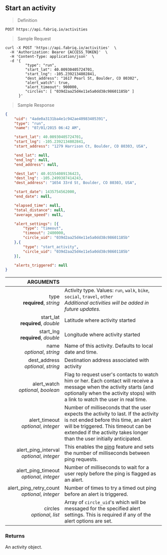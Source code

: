 ## Start an activity

> Definition

```text
POST https://api.fabriq.io/activities
```

> Sample Request

```shell
curl -X POST 'https://api.fabriq.io/activities'  \
  -H 'Authorization: Bearer {ACCESS_TOKEN}'  \
  -H 'Content-Type: application/json'  \
  -d '{                                        
         "type": "run",                    
         "start_lat": 40.00930405724701,                    
         "start_lng": -105.2392134802841,
         "dest_address": "1617 Pearl St, Boulder, CO 80302",
         "alert_watch": true,                    
         "alert_timeout": 900000,                    
         "circles": [ "039d2aa25d4e11e5a0dd38c98601185b" ]
      }'
```

> Sample Response

```json
{
    "uid": "4ade0a3131ba4e1c942ae40983405391",
    "type": "run",
    "name": "07/01/2015 06:42 AM",

    "start_lat": 40.00930405724701,
    "start_lng": -105.2392134802841,
    "start_address": "1279 Harrison Ct, Boulder, CO 80303, USA",

    "end_lat": null,
    "end_lng": null,
    "end_address": null,

    "dest_lat": 40.01554089136423,
    "dest_lng": -105.2499387414243,
    "dest_address": "1654 33rd St, Boulder, CO 80303, USA",

    "start_date": 1435754562000,
    "end_date": null,

    "elapsed_time": null,
    "total_distance": null,
    "average_speed": null,

    "alert_settings": [{
        "type": "timeout",
        "timeout": 2400000,
        "circle_uid": "039d2aa25d4e11e5a0dd38c98601185b"
    },{
        "type": "start_activity",
        "circle_uid": "039d2aa25d4e11e5a0dd38c98601185b"
    }],

    "alerts_triggered": null
}
```

ARGUMENTS ||
---------:        | -----------
type <br>**required**, *string* | Activity type. Values: `run`, `walk`, `bike`, `social`, `travel`, `other`<br>*Additional activities will be added in future updates.*
start_lat <br>**required**, *double* | Latitude where activity started
start_lng <br>**required**, *double* | Longitude where activity started
name <br>*optional*, *string*| Name of this activity.  Defaults to local date and time.
dest_address <br>*optional*, *string*  | Destination address associated with activity
alert_watch <br>*optional*, *boolean*  | Flag to request user's contacts to watch him or her.  Each contact will receive a message when the activity starts (and optionally when the activity stops) with a link to watch the user in real time.
alert_timeout <br>*optional*, *integer*  | Number of milliseconds that the user expects the activity to last.  If the activity is not ended before this time, an alert will be triggered.  This timeout can be extended if the activity takes longer than the user initially anticipated.
alert_ping_interval <br>*optional*, *integer*  | This enables the [ping](#ping-alert) feature and sets the number of milliseconds between ping requests.
alert_ping_timeout <br>*optional*, *integer*  | Number of milliseconds to wait for a user reply before the ping is flagged as an alert.
alert_ping_retry_count <br>*optional*, *integer*  | Number of times to try a timed out ping before an alert is triggered.
circles <br>*optional*, *list*  | Array of `circle_uid`'s which will be messaged for the specified alert settings. This is required if any of the alert options are set.


### Returns
An activity object.
